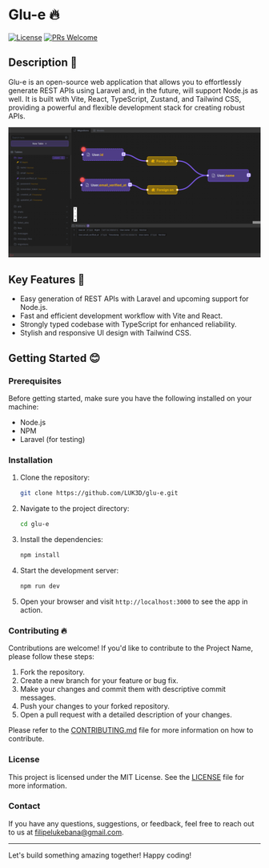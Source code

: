 # Glu-e 🔥

[![License](https://img.shields.io/badge/license-MIT-blue.svg)](https://opensource.org/licenses/MIT)
[![PRs Welcome](https://img.shields.io/badge/PRs-welcome-brightgreen.svg)](CONTRIBUTING.md)


## Description 📃

Glu-e is an open-source web application that allows you to effortlessly generate REST APIs using Laravel and, in the future, will support Node.js as well. It is built with Vite, React, TypeScript, Zustand, and Tailwind CSS, providing a powerful and flexible development stack for creating robust APIs.

![Glu-e screenshot](screenshots/04.png.png)

## Key Features 🚀

- Easy generation of REST APIs with Laravel and upcoming support for Node.js.
- Fast and efficient development workflow with Vite and React.
- Strongly typed codebase with TypeScript for enhanced reliability.
- Stylish and responsive UI design with Tailwind CSS.

## Getting Started 😊

### Prerequisites

Before getting started, make sure you have the following installed on your machine:

- Node.js 
- NPM 
- Laravel (for testing)

### Installation

1. Clone the repository:

   ```bash
   git clone https://github.com/LUK3D/glu-e.git
   ```

2. Navigate to the project directory:

   ```bash
   cd glu-e
   ```

3. Install the dependencies:

   ```bash
   npm install
   ```

4. Start the development server:

   ```bash
   npm run dev
   ```

5. Open your browser and visit `http://localhost:3000` to see the app in action.

### Contributing 🔥

Contributions are welcome! If you'd like to contribute to the Project Name, please follow these steps:

1. Fork the repository.
2. Create a new branch for your feature or bug fix.
3. Make your changes and commit them with descriptive commit messages.
4. Push your changes to your forked repository.
5. Open a pull request with a detailed description of your changes.

Please refer to the [CONTRIBUTING.md](CONTRIBUTING.md) file for more information on how to contribute.

### License

This project is licensed under the MIT License. See the [LICENSE](LICENSE) file for more information.


### Contact

If you have any questions, suggestions, or feedback, feel free to reach out to us at [filipelukebana@gmail.com](mailto:filipelukebana@gmail.com).

---

Let's build something amazing together! Happy coding!